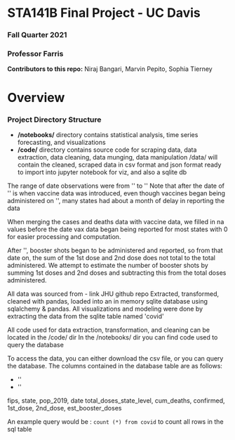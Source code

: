 # STA141B Final Project - UC Davis
### Fall Quarter 2021
### Professor Farris
**Contributors to this repo:** Niraj Bangari, Marvin Pepito, Sophia Tierney
#
# Overview
### Project Directory Structure
- **/notebooks/** directory contains statistical analysis, time series forecasting, and visualizations
- **/code/** directory contains source code for scraping data, data extraction, data cleaning, data munging, data manipulation
/data/ will contain the cleaned, scraped data in csv format and json format ready to import into jupyter notebook for viz, and also a sqlite db


The range of date observations were from '' to ''
Note that after the date of '' is when vaccine data was introduced, even though vaccines began being administered on '', many states had about a month of delay in reporting the data 

When merging the cases and deaths data with vaccine data, we filled in na values before the date vax data began being reported for most states with 0 for easier processing and computation. 

After '', booster shots began to be administered and reported, so from that date on, the sum of the 1st dose and 2nd dose does not total to the total administered. We attempt to estimate the number of booster shots by summing 1st doses and 2nd doses and subtracting this from the total doses administered. 

All data was sourced from - link JHU github repo
Extracted, transformed, cleaned with pandas, loaded into an in memory sqlite database using sqlalchemy & pandas.
All visualizations and modeling were done by extracting the data from the sqlite table named 'covid' 

All code used for data extraction, transformation, and cleaning can be located in the /code/ dir
In the /notebooks/ dir you can find code used to query the database

To access the data, you can either download the csv file, or you can query the database. The columns contained in the database table are as follows:
- ''
- ''

fips, state, pop_2019, date total_doses_state_level, cum_deaths, confirmed, 1st_dose, 2nd_dose, est_booster_doses

An example query would be :
```count (*) from covid```
to count all rows in the sql table